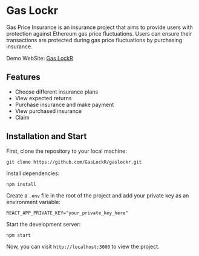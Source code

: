 # Gas Lockr

Gas Price Insurance is an insurance project that aims to provide users with protection against Ethereum gas price fluctuations. Users can ensure their transactions are protected during gas price fluctuations by purchasing insurance.

Demo WebSite: [Gas LockR](https://gaslockr.azurewebsites.net)

## Features

- Choose different insurance plans
- View expected returns
- Purchase insurance and make payment
- View purchased insurance
- Claim

## Installation and Start

First, clone the repository to your local machine:

```
git clone https://github.com/GasLockR/gaslockr.git
```

Install dependencies:

```
npm install
```

Create a `.env` file in the root of the project and add your private key as an environment variable:

```
REACT_APP_PRIVATE_KEY="your_private_key_here"
```

Start the development server:

```
npm start
```

Now, you can visit `http://localhost:3000` to view the project.

